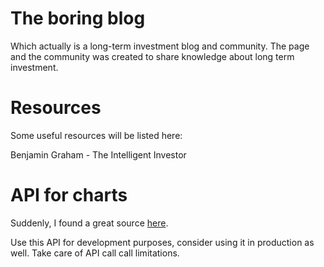 # The boring blog

Which actually is a long-term investment blog and community. The page and the community was created to share knowledge about long term investment. 

# Resources

Some useful resources will be listed here:

Benjamin Graham - The Intelligent Investor


# API for charts

Suddenly, I found a great source [here](https://iexcloud.io).

Use this API for development purposes, consider using it in production as well. 
Take care of API call call limitations.
